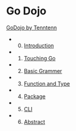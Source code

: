 # Go Dojo

[GoDojo by Tenntenn](http://tenn.in/go)

- 0. [Introduction](https://docs.google.com/presentation/d/1RVx8oeIMAWxbB7ZP2IcgZXnbZokjCmTUca-AbIpORGk/edit)
- 1. [Touching Go](https://docs.google.com/presentation/d/1Z5b5fIA5vqVII7YoIc4IesKuPWNtcU00cWgW08gfdjg/edit)
- 2. [Basic Grammer](https://docs.google.com/presentation/d/1CIMDenDLZ7NPNgzmfbCNH_W3dYjaTEBdUYfUuXXuMHk/edit)
- 3. [Function and Type](https://docs.google.com/presentation/d/1DtWB-8FcnNb9asxSpIaOLYbAEc9OjBAwMLNxKnPA8pc/edit)
- 4. [Package](https://docs.google.com/presentation/d/1AIvamp68f8cOyJBnKtTr0t-aRNrg95OyyWUgFG9ahlA/edit)
- 5. [CLI](https://docs.google.com/presentation/d/1KiU14z2owLUoiTYz5pKo-gP8RnP2BINmucVYJ6DfxTs/edit)
- 6. [Abstract](https://docs.google.com/presentation/d/1r96GPwlWCkVeeUnFj7dwb8RqMalYLG7vDYWjuAa_Wik/edit)
